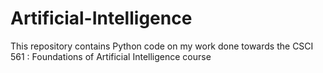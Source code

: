 # Artificial-Intelligence
This repository contains Python code on my work done towards the CSCI 561 : Foundations of Artificial Intelligence course
